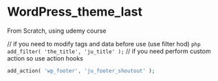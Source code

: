 # WordPress_theme_last
From Scratch, using udemy course


// if you need to modify tags and data before use (use filter hod)
```php add_filter( 'the_title', 'ju_title' );```
// if you need perform custom action so use  action hooks
```php
add_action( 'wp_footer', 'ju_footer_shoutout' );
```
